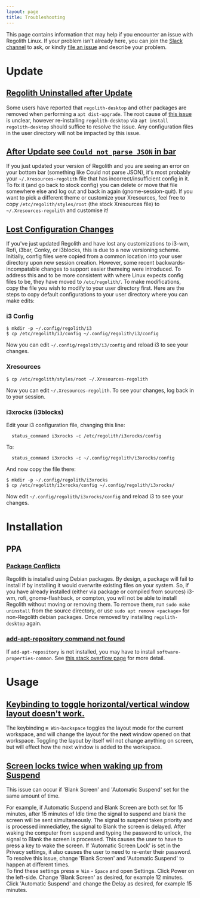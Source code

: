 ```yaml
---
layout: page
title: Troubleshooting
---
```


This page contains information that may help if you encounter an issue with Regolith Linux. If your problem isn't already here, you can join the [Slack channel](https://regolith-linux.herokuapp.com/) to ask, or kindly [file an issue](https://github.com/regolith-linux/regolith-desktop/issues) and describe your problem.

# Update

## [Regolith Uninstalled after Update](#uninstalled)

Some users have reported that `regolith-desktop` and other packages are removed when performing a `apt dist-upgrade`.  The root cause of [this issue](https://github.com/regolith-linux/regolith-desktop/issues/120) is unclear, however re-installing `regolith-desktop` via `apt install regolith-desktop` should suffice to resolve the issue.  Any configuration files in the user directory will not be impacted by this issue.

## [After Update see `Could not parse JSON` in bar](#outdated-xresources)

If you just updated your version of Regolith and you are seeing an error on your bottom bar (something like Could not parse JSON), it's most probably your `~/.Xresources-regolith` file that has incorrect/insufficient config in it. To fix it (and go back to stock config) you can delete or move that file somewhere else and log out and back in again (gnome-session-quit). If you want to pick a different theme or customize your Xresources, feel free to copy `/etc/regolith/styles/root` (the stock Xresources file) to `~/.Xresources-regolith` and customise it!

## [Lost Configuration Changes](#where-is-config)

If you've just updated Regolith and have lost any customizations to i3-wm, Rofi, i3bar, Conky, or i3blocks, this is due to a new versioning scheme.  Initially, config files were copied from a common location into your user directory upon new session creation.  However, some recent backwards-incompatable changes to support easier themeing were introduced.  To address this and to be more consistent with where Linux expects config files to be, they have moved to `/etc/regolith/`.  To make modifications, copy the file you wish to modify to your user directory first.  Here are the steps to copy default configurations to your user directory where you can make edits:

### i3 Config
```
$ mkdir -p ~/.config/regolith/i3
$ cp /etc/regolith/i3/config ~/.config/regolith/i3/config
```
Now you can edit `~/.config/regolith/i3/config` and reload i3 to see your changes.

### Xresources
```
$ cp /etc/regolith/styles/root ~/.Xresources-regolith
```
Now you can edit `~/.Xresources-regolith`.  To see your changes, log back in to your session.

### i3xrocks (i3blocks)
Edit your i3 configuration file, changing this line:
```
  status_command i3xrocks -c /etc/regolith/i3xrocks/config
```

To:
```
  status_command i3xrocks -c ~/.config/regolith/i3xrocks/config
```

And now copy the file there:
```
$ mkdir -p ~/.config/regolith/i3xrocks
$ cp /etc/regolith/i3xrocks/config ~/.config/regolith/i3xrocks/
```
Now edit `~/.config/regolith/i3xrocks/config` and reload i3 to see your changes.

# Installation

## PPA

### [Package Conflicts](#package-conflict)
Regolith is installed using Debian packages. By design, a package will fail to install if by installing it would overwrite existing files on your system.  So, if you have already installed (either via package or compiled from sources) i3-wm, rofi, gnome-flashback, or compton, you will not be able to install Regolith without moving or removing them.  To remove them, run `sudo make uninstall` from the source directory, or use `sudo apt remove <package>` for non-Regolith debian packages.  Once removed try installing `regolith-desktop` again.

### [add-apt-repository command not found](#add-apt-repoistory)
If `add-apt-repository` is not installed, you may have to install `software-properties-common`. See [this stack overflow page](https://askubuntu.com/questions/493460/how-to-install-add-apt-repository-using-the-terminal) for more detail.

# Usage

## [Keybinding to toggle horizontal/vertical window layout doesn't work.](#layout-keybinding)

The keybinding `⊞ Win`-`backspace` toggles the layout mode for the current workspace, and will change the layout for the __next__ window opened on that workspace.  Toggling the layout by itself will not change anything on screen, but will effect how the next window is added to the workspace.

## [Screen locks twice when waking up from Suspend](#screen-lock)

This issue can occur if 'Blank Screen' and 'Automatic Suspend' set for the same amount of time.<br/>

For example, if Automatic Suspend and Blank Screen are both set for 15 minutes, after 15 minutes of Idle time the signal to suspend and blank the screen will be sent simultaneously.  The signal to suspend takes priority and is processed immediatley, the signal to Blank the screen is delayed. After waking the computer from suspend and typing the password to unlock, the signal to Blank the screen is processed.  This causes the user to have to press a key to wake the screen.  If 'Automatic Screen Lock' is set in the Privacy settings, it also causes the user to need to re-enter their password.
<br/>
To resolve this issue, change 'Blank Screen' and 'Automatic Suspend' to happen at different times.
<br/>
To find these settings press `⊞ Win` - `Space` and open Settings.  Click Power on the left-side. Change 'Blank Screen' as desired, for example 12 minutes.  Click 'Automatic Suspend' and change the Delay as desired, for example 15 minutes.